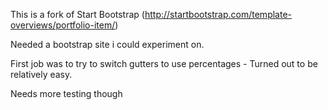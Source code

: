 This is a fork of Start Bootstrap (http://startbootstrap.com/template-overviews/portfolio-item/)

Needed a bootstrap site i could experiment on. 

First job was to try to switch gutters to use percentages - Turned out to be relatively easy.

Needs more testing though
